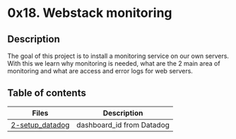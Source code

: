 # 0x18. Webstack monitoring

## Description
The goal of this project is to install a monitoring service on our own servers.
With this we learn why monitoring is needed, what are the 2 main area of monitoring and what are access and error logs for web servers.

## Table of contents
Files | Description
----- | -----------
[2-setup_datadog](./2-setup_datadog) | dashboard_id from Datadog
